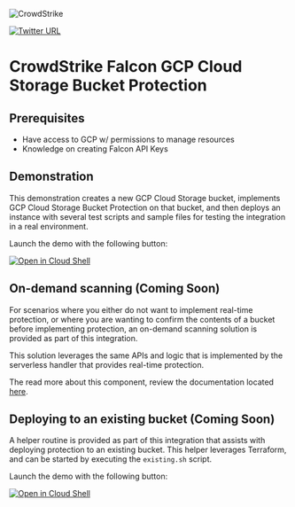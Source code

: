 ![CrowdStrike](https://raw.github.com/CrowdStrike/Cloud-AWS/main/docs/img/cs-logo.png)

[![Twitter URL](https://img.shields.io/twitter/url?label=Follow%20%40CrowdStrike&style=social&url=https%3A%2F%2Ftwitter.com%2FCrowdStrike)](https://twitter.com/CrowdStrike)

# CrowdStrike Falcon GCP Cloud Storage Bucket Protection

## Prerequisites
+ Have access to GCP w/ permissions to manage resources
+ Knowledge on creating Falcon API Keys

## Demonstration
This demonstration creates a new GCP Cloud Storage bucket, implements GCP Cloud Storage Bucket Protection on that bucket, and then deploys an instance with several test scripts and sample files for testing the integration in a real environment.

Launch the demo with the following button:

[![Open in Cloud Shell](https://gstatic.com/cloudssh/images/open-btn.svg)](https://shell.cloud.google.com/cloudshell/editor?cloudshell_git_repo=https%3A%2F%2Fgithub.com%2FCrowdStrike%2FCloud-GCP&cloudshell_workspace=cloud-storage-protection&cloudshell_tutorial=demo%2Ftutorial.md)

## On-demand scanning (Coming Soon)
For scenarios where you either do not want to implement real-time protection, or where you are wanting to confirm the contents of a bucket before implementing protection, an on-demand scanning solution is provided as part of this integration.

This solution leverages the same APIs and logic that is implemented by the serverless handler that provides real-time protection.

The read more about this component, review the documentation located [here](on-demand).

## Deploying to an existing bucket (Coming Soon)
A helper routine is provided as part of this integration that assists with deploying protection to an existing bucket. This helper leverages Terraform, and can be started by executing the `existing.sh` script.

Launch the demo with the following button:

[![Open in Cloud Shell](https://gstatic.com/cloudssh/images/open-btn.svg)](https://shell.cloud.google.com/cloudshell/editor?cloudshell_git_repo=https%3A%2F%2Fgithub.com%2FCrowdStrike%2FCloud-GCP&cloudshell_workspace=cloud-storage-protection&cloudshell_tutorial=existing%2Ftutorial.md)
